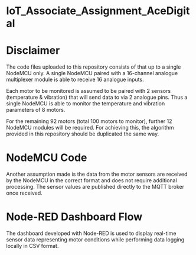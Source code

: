 # IoT_Associate_Assignment_AceDigital
# Disclaimer

The code files uploaded to this repository consists of that up to a single NodeMCU only. A single NodeMCU paired with a 16-channel analogue multiplexer module
is able to receive 16 analogue inputs.

Each motor to be monitored is assumed to be paired with 2 sensors (temperature & vibration) that will send data to via 2 analogue pins. Thus a single NodeMCU
is able to monitor the temperature and vibration parameters of 8 motors.

For the remaining 92 motors (total 100 motors to monitor), further 12 NodeMCU modules will be required. For achieving this, the algorithm provided in this 
repository should be duplicated the same way.



# NodeMCU Code
Another assumption made is the data from the motor sensors are received by the NodeMCU in the correct format and does not require additional processing. The 
sensor values are published directly to the MQTT broker once received.

# Node-RED Dashboard Flow
The dashboard developed with Node-RED is used to display real-time sensor data representing motor conditions while performing data logging locally in CSV format.
